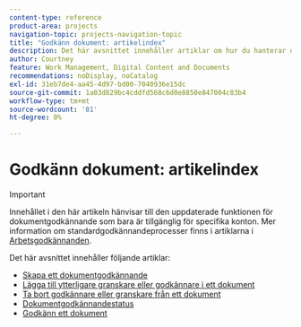 ```yaml
---
content-type: reference
product-area: projects
navigation-topic: projects-navigation-topic
title: "Godkänn dokument: artikelindex"
description: Det här avsnittet innehåller artiklar om hur du hanterar dokumentgodkännanden i Adobe Workfront.
author: Courtney
feature: Work Management, Digital Content and Documents
recommendations: noDisplay, noCatalog
exl-id: 31eb7de4-aa45-4d97-bd00-7040936e15dc
source-git-commit: 1a03d829bc4cddfd568c6d0e8850e847004c83b4
workflow-type: tm+mt
source-wordcount: '81'
ht-degree: 0%

---
```


# Godkänn dokument: artikelindex

>[!IMPORTANT]
>
>Innehållet i den här artikeln hänvisar till den uppdaterade funktionen för dokumentgodkännande som bara är tillgänglig för specifika konton. Mer information om standardgodkännandeprocesser finns i artiklarna i [Arbetsgodkännanden](/help/quicksilver/review-and-approve-work/manage-approvals/manage-approvals.md).

Det här avsnittet innehåller följande artiklar:

* [Skapa ett dokumentgodkännande](/help/quicksilver/review-and-approve-work/document-reviews-and-approvals/manage-document-approvals/create-a-document-approval.md)
* [Lägga till ytterligare granskare eller godkännare i ett dokument](/help/quicksilver/review-and-approve-work/document-reviews-and-approvals/manage-document-approvals/add-additional-reviewers-or-approvers.md)
* [Ta bort godkännare eller granskare från ett dokument](/help/quicksilver/review-and-approve-work/document-reviews-and-approvals/manage-document-approvals/remove-approvers-or-reviewers.md)
* [Dokumentgodkännandestatus](/help/quicksilver/review-and-approve-work/document-reviews-and-approvals/manage-document-approvals/document-approval-status.md)
* [Godkänn ett dokument](/help/quicksilver/review-and-approve-work/document-reviews-and-approvals/review-and-approve-documents/approve-a-document.md)